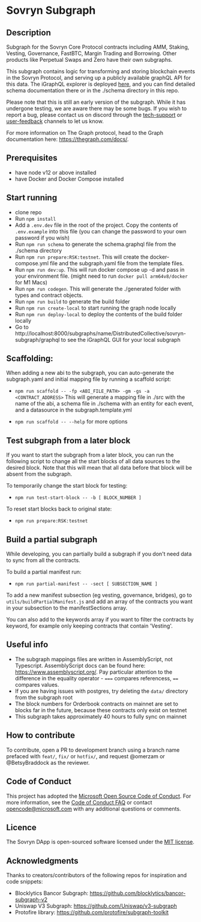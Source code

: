# Sovryn Subgraph

## Description

Subgraph for the Sovryn Core Protocol contracts including AMM, Staking, Vesting, Governance, FastBTC, Margin Trading and Borrowing. Other products like Perpetual Swaps and Zero have their own subgraphs.

This subgraph contains logic for transforming and storing blockchain events in the Sovryn Protocol, and serving up a publicly available graphQL API for this data. The iGraphQL explorer is deployed [here](https://subgraph.sovryn.app/subgraphs/name/DistributedCollective/sovryn-subgraph/graphql), and you can find detailed schema documentation there or in the ./schema directory in this repo.

Please note that this is still an early version of the subgraph. While it has undergone testing, we are aware there may be some bugs. If you wish to report a bug, please contact us on discord through the [tech-support](https://discord.com/channels/729675474665603133/813119624098611260) or [user-feedback](https://discord.com/channels/729675474665603133/750376232771780608) channels to let us know.

For more information on The Graph protocol, head to the Graph documentation here: https://thegraph.com/docs/.

## Prerequisites

- have node v12 or above installed
- have Docker and Docker Compose installed

## Start running

- clone repo
- Run `npm install`
- Add a `.env.dev` file in the root of the project. Copy the contents of `.env.example` into this file (you can change the password to your own password if you wish)
- Run `npm run schema` to generate the schema.graphql file from the ./schema directory
- Run `npm run prepare:RSK:testnet`. This will create the docker-compose.yml file and the subgraph.yaml file from the template files.
- Run `npm run dev:up`. This will run docker compose up -d and pass in your environment file. (might need to run `docker pull arm64v8/docker` for M1 Macs)
- Run `npm run codegen`. This will generate the ./generated folder with types and contract objects.
- Run `npm run build` to generate the build folder
- Run `npm run create-local` to start running the graph node locally
- Run `npm run deploy-local` to deploy the contents of the build folder locally
- Go to http://localhost:8000/subgraphs/name/DistributedCollective/sovryn-subgraph/graphql to see the iGraphQL GUI for your local subgraph

## Scaffolding:

When adding a new abi to the subgraph, you can auto-generate the subgraph.yaml and initial mapping file by running a scaffold script:

- `npm run scaffold -- -fp <ABI_FILE_PATH> -gm -gs -a <CONTRACT_ADDRESS>`
  This will generate a mapping file in ./src with the name of the abi, a schema file in ./schema with an entity for each event, and a datasource in the subgraph.template.yml

- `npm run scaffold -- --help` for more options

## Test subgraph from a later block

If you want to start the subgraph from a later block, you can run the following script to change all the start blocks of all data sources to the desired block. Note that this will mean that all data before that block will be absent from the subgraph.

To temporarily change the start block for testing:

- `npm run test-start-block -- -b [ BLOCK_NUMBER ]`

To reset start blocks back to original state:

- `npm run prepare:RSK:testnet`

## Build a partial subgraph

While developing, you can partially build a subgraph if you don't need data to sync from all the contracts.

To build a partial manifest run:

- `npm run partial-manifest -- -sect [ SUBSECTION_NAME ]`

To add a new manifest subsection (eg vesting, governance, bridges), go to `utils/buildPartialManifest.js` and add an array of the contracts you want in your subsection to the manifestSections array.

You can also add to the keywords array if you want to filter the contracts by keyword, for example only keeping contracts that contain 'Vesting'.

## Useful info

- The subgraph mappings files are written in AssemblyScript, not Typescript. AssemblyScript docs can be found here: https://www.assemblyscript.org/. Pay particular attention to the difference in the equality operator - `===` compares referencess, `==` compares values.
- If you are having issues with postgres, try deleting the `data/` directory from the subgraph root
- The block numbers for Orderbook contracts on mainnet are set to blocks far in the future, because these contracts only exist on testnet
- This subgraph takes approximately 40 hours to fully sync on mainnet

## How to contribute

To contribute, open a PR to development branch using a branch name prefaced with `feat/`, `fix/` or `hotfix/`, and request @omerzam or @BetsyBraddock as the reviewer.

## Code of Conduct

This project has adopted the [Microsoft Open Source Code of Conduct](https://opensource.microsoft.com/codeofconduct/). For more information, see the [Code of Conduct FAQ](https://opensource.microsoft.com/codeofconduct/faq/) or contact [opencode@microsoft.com](mailto:opencode@microsoft.com) with any additional questions or comments.

## Licence

The Sovryn DApp is open-sourced software licensed under the [MIT license](LICENSE).

## Acknowledgments

Thanks to creators/contributors of the following repos for inspiration and code snippets:

- Blocklytics Bancor Subgraph: https://github.com/blocklytics/bancor-subgraph-v2
- Uniswap V3 Subgraph: https://github.com/Uniswap/v3-subgraph
- Protofire library: https://github.com/protofire/subgraph-toolkit
